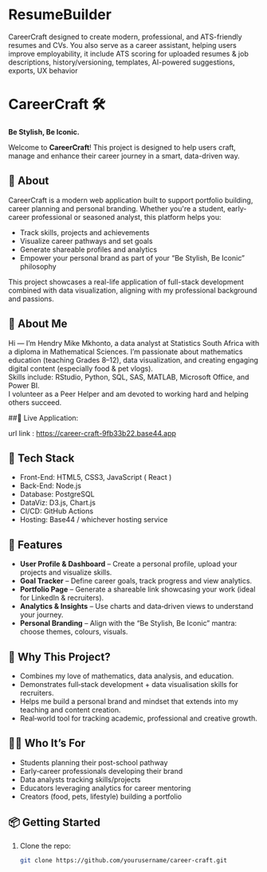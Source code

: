 # ResumeBuilder
CareerCraft designed to create modern, professional, and ATS-friendly resumes and CVs. You also serve as a career assistant, helping users improve employability, it include ATS scoring for uploaded resumes &amp; job descriptions, history/versioning, templates, AI-powered suggestions, exports, UX behavior
# CareerCraft 🛠️  
**Be Stylish, Be Iconic.**

Welcome to **CareerCraft**! This project is designed to help users craft, manage and enhance their career journey in a smart, data-driven way.

## 🚀 About
CareerCraft is a modern web application built to support portfolio building, career planning and personal branding. Whether you're a student, early-career professional or seasoned analyst, this platform helps you:
- Track skills, projects and achievements  
- Visualize career pathways and set goals  
- Generate shareable profiles and analytics  
- Empower your personal brand as part of your “Be Stylish, Be Iconic” philosophy  

This project showcases a real-life application of full-stack development combined with data visualization, aligning with my professional background and passions.

## 👤 About Me
Hi — I’m Hendry Mike Mkhonto, a data analyst at Statistics South Africa with a diploma in Mathematical Sciences. I’m passionate about mathematics education (teaching Grades 8–12), data visualization, and creating engaging digital content (especially food & pet vlogs).  
Skills include: RStudio, Python, SQL, SAS, MATLAB, Microsoft Office, and Power BI.  
I volunteer as a Peer Helper and am devoted to working hard and helping others succeed.

##🔗 Live Application:

url link : https://career-craft-9fb33b22.base44.app

## 🧰 Tech Stack
- Front-End: HTML5, CSS3, JavaScript ( React ) 
- Back-End: Node.js   
- Database: PostgreSQL  
- DataViz: D3.js, Chart.js 
- CI/CD: GitHub Actions 
- Hosting: Base44 / whichever hosting service  

## 📂 Features
- **User Profile & Dashboard** – Create a personal profile, upload your projects and visualize skills.  
- **Goal Tracker** – Define career goals, track progress and view analytics.  
- **Portfolio Page** – Generate a shareable link showcasing your work (ideal for LinkedIn & recruiters).  
- **Analytics & Insights** – Use charts and data‐driven views to understand your journey.  
- **Personal Branding** – Align with the “Be Stylish, Be Iconic” mantra: choose themes, colours, visuals.  

## 🎯 Why This Project?
- Combines my love of mathematics, data analysis, and education.  
- Demonstrates full‐stack development + data visualisation skills for recruiters.  
- Helps me build a personal brand and mindset that extends into my teaching and content creation.  
- Real‐world tool for tracking academic, professional and creative growth.

## 🧑‍💼 Who It’s For
- Students planning their post-school pathway  
- Early‐career professionals developing their brand  
- Data analysts tracking skills/projects  
- Educators leveraging analytics for career mentoring  
- Creators (food, pets, lifestyle) building a portfolio  

## 📦 Getting Started
1. Clone the repo:  
   ```bash
   git clone https://github.com/yourusername/career-craft.git
